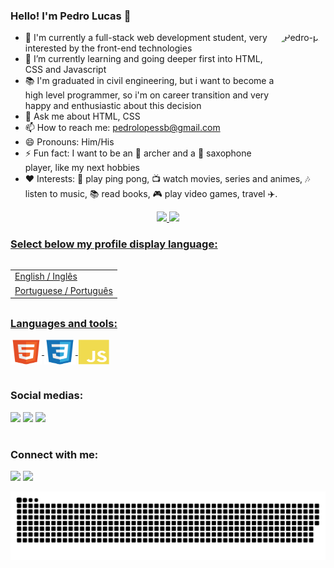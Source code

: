 
### Hello! I'm Pedro Lucas 👋

  <img align="right" alt="Pedro-pic" height="200" style="border-radius:50px;" src="https://media1.giphy.com/media/VTtANKl0beDFQRLDTh/giphy.gif?cid=790b761151479f6e86dc4d7cd80eb9984a0ce1fdd500dc52&rid=giphy.gif&ct=g">

- 🔭 I'm currently a full-stack web development student, very interested by the front-end technologies
- 🌱 I’m currently learning and going deeper first into HTML, CSS and Javascript
- 📚 I'm graduated in civil engineering, but i want to become a high level programmer, so i'm on career transition and very happy and enthusiastic about this decision
- 💬 Ask me about HTML, CSS
- 📫 How to reach me: pedrolopessb@gmail.com
- 😄 Pronouns: Him/His
- ⚡ Fun fact: I want to be an 🏹 archer and a 🎷 saxophone player, like my next hobbies
- ❤️ Interests: 🏓 play ping pong, 📺 watch movies, series and animes, 🎶 listen to music, 📚 read books, 🎮 play video games, travel ✈️.

<div align="center">
  <a href="https://github.com/pedrollopesb">
  <img height="160em" src="https://github-readme-stats.vercel.app/api?username=pedrollopesb&show_icons=true&theme=midnight-purple&include_all_commits=true&count_private=true"/>
  <img height="160em" src="https://github-readme-stats.vercel.app/api/top-langs/?username=pedrollopesb&layout=compact&langs_count=7&theme=midnight-purple"/>
</div>
  
<h3 align="left">Select below my profile display language:</h3>
  <div>
    <table align="left">
      <tr><td><a href="README.md">English / Inglês</a></td></tr>
      <tr><td><a href="readme_pt-br.md">Portuguese / Português</a></td></tr>
    </table> 
  </div>
<br />
<br /> 
<br /> 
  
#
  
<h3 align="left">Languages and tools:</h3>
  <div>
    <a href="https://www.w3.org/html/" target="_blank"> <img align="center" alt="Pedro-HTML5" height="40" width="50" src="https://raw.githubusercontent.com/devicons/devicon/master/icons/html5/html5-original.svg"> </a>
    <a href="https://www.w3schools.com/css/" target="_blank"> <img align="center" alt="Pedro-CSS3" height="40" width="50" src="https://raw.githubusercontent.com/devicons/devicon/master/icons/css3/css3-original.svg"> </a>
    <a href="https://developer.mozilla.org/en-US/docs/Web/JavaScript" target="_blank"> <img align="center" alt="Pedro-Js" height="40" width="50" src="https://raw.githubusercontent.com/devicons/devicon/master/icons/javascript/javascript-plain.svg"> </a>
  </div>

#

<h3 align="left">Social medias:</h3>
  <div>
   <!--
   <a href="https://www.youtube.com/channel/UC6QRsU6s9wy5JGge_xnxSNA" target="_blank"><img src="https://img.shields.io/badge/YouTube-FF0000?style=for-the-badge&logo=youtube&logoColor=white" target="_blank"></a>
 	<a href="https://www.twitch.tv/yfurion" target="_blank"><img src="https://img.shields.io/badge/Twitch-9146FF?style=for-the-badge&logo=twitch&logoColor=white" target="_blank"></a> -->
     <a href="https://instagram.com/pedrollopesb" target="_blank"><img src="https://img.shields.io/badge/-Instagram-%23E4405F?style=for-the-badge&logo=instagram&logoColor=white" target="_blank"></a>
     <a href="https://facebook.com/pedrollopesb" target="_blank"><img src="https://img.shields.io/badge/Facebook-1877F2?style=for-the-badge&logo=facebook&logoColor=white" target="_blank"></a>   
     <a href="https://twitter.com/pedrollopesb" target="_blank"><img src="https://img.shields.io/badge/Twitter-1DA1F2?style=for-the-badge&logo=twitter&logoColor=white" target="_blank"></a>  
  </div>
    
#  
  
<h3 align="left">Connect with me:</h3>
  <div>
     <a href = "mailto:pedrolopessb@gmail.com"><img src="https://img.shields.io/badge/Gmail-D14836?style=for-the-badge&logo=gmail&logoColor=white" target="_blank"></a>
     <a href="https://www.linkedin.com/in/pedrollopesb" target="_blank"><img src="https://img.shields.io/badge/-LinkedIn-%230077B5?style=for-the-badge&logo=linkedin&logoColor=white" target="_blank"></a>
  </div>

  ![Snake animation](https://github.com/pedrollopesb/pedrollopesb/blob/output/github-contribution-grid-snake.svg)
